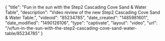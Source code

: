 {
    "title": "Fun in the sun with the Step2 Cascading Cove Sand & Water Table",
    "description": "Video review of the new Step2 Cascading Cove Sand & Water Table.",
    "videoid": "85234785",
    "date_created": "1485981601",
    "date_modified": "1490126106",
    "type": "captivate",
    "layout": "video",
    "url": "\/v\/fun-in-the-sun-with-the-step2-cascading-cove-sand-water-table\/85234785"
}